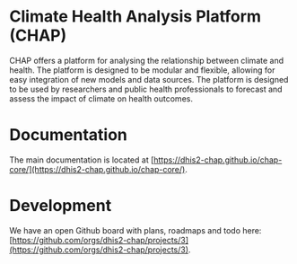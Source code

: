# Climate Health Analysis Platform (CHAP)
CHAP offers a platform for analysing the relationship between climate and health. The platform is designed to be modular and flexible, allowing for easy integration of new models and data sources. The platform is designed to be used by researchers and public health professionals to forecast and assess the impact of climate on health outcomes.


# Documentation

The main documentation is located at [https://dhis2-chap.github.io/chap-core/](https://dhis2-chap.github.io/chap-core/).


# Development
We have an open Github board with plans, roadmaps and todo here: [https://github.com/orgs/dhis2-chap/projects/3](https://github.com/orgs/dhis2-chap/projects/3).

